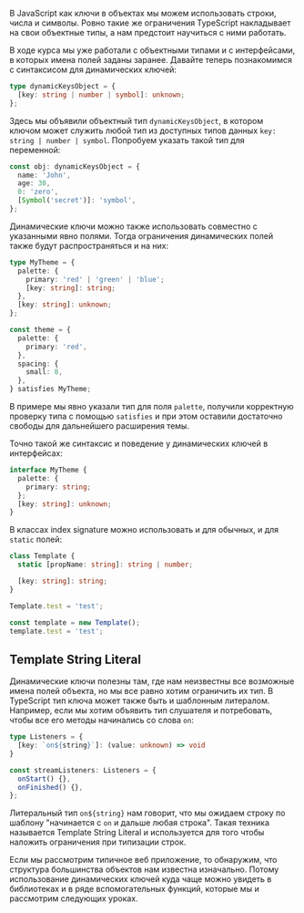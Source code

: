 В JavaScript как ключи в объектах мы можем использовать строки, числа и символы. Ровно такие же ограничения TypeScript накладывает на свои объектные типы, а нам предстоит научиться с ними работать.

В ходе курса мы уже работали с объектными типами и с интерфейсами, в которых имена полей заданы заранее. Давайте теперь познакомимся с синтаксисом для динамических ключей:

```typescript
type dynamicKeysObject = {
  [key: string | number | symbol]: unknown;
};
```

Здесь мы объявили объектный тип `dynamicKeysObject`, в котором ключом может служить любой тип из доступных типов данных `key: string | number | symbol`. Попробуем указать такой тип для переменной:

```typescript
const obj: dynamicKeysObject = {
  name: 'John',
  age: 30,
  0: 'zero',
  [Symbol('secret')]: 'symbol',
};
```

Динамические ключи можно также использовать совместно с указанными явно полями. Тогда ограничения динамических полей также будут распространяться и на них:

```typescript
type MyTheme = {
  palette: {
    primary: 'red' | 'green' | 'blue';
    [key: string]: string;
  },
  [key: string]: unknown;
};

const theme = {
  palette: {
    primary: 'red',
  },
  spacing: {
    small: 8,
  },
} satisfies MyTheme;
```

В примере мы явно указали тип для поля `palette`, получили корректную проверку типа с помощью `satisfies` и при этом оставили достаточно свободы для дальнейшего расширения темы.

Точно такой же синтаксис и поведение у динамических ключей в интерфейсах:

```typescript
interface MyTheme {
  palette: {
    primary: string;
  };
  [key: string]: unknown;
}
```

В классах index signature можно использовать и для обычных, и для `static` полей:

```typescript
class Template {
  static [propName: string]: string | number;

  [key: string]: string;
}

Template.test = 'test';

const template = new Template();
template.test = 'test';
```

## Template String Literal

Динамические ключи полезны там, где нам неизвестны все возможные имена полей объекта, но мы все равно хотим ограничить их тип. В TypeScript тип ключа может также быть и шаблонным литералом. Например, если мы хотим объявить тип слушателя и потребовать, чтобы все его методы начинались со слова `on`:

```typescript
type Listeners = {
  [key: `on${string}`]: (value: unknown) => void
}

const streamListeners: Listeners = {
  onStart() {},
  onFinished() {},
};
```

Литеральный тип ``on${string}`` нам говорит, что мы ожидаем строку по шаблону "начинается с `on` и дальше любая строка". Такая техника называется Template String Literal и используется для того чтобы наложить ограничения при типизации строк.

Если мы рассмотрим типичное веб приложение, то обнаружим, что структура большинства объектов нам известна изначально. Потому использование динамических ключей куда чаще можно увидеть в библиотеках и в ряде вспомогательных функций, которые мы и рассмотрим следующих уроках.
